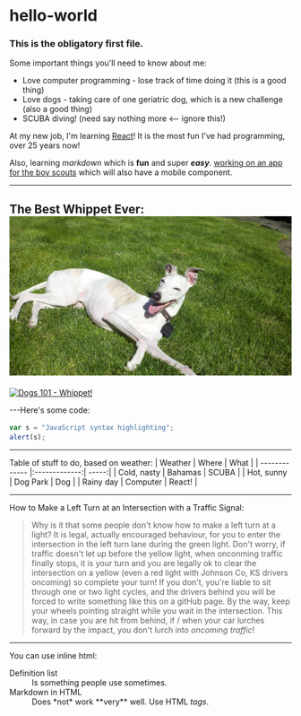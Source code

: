 # hello-world
### This is the obligatory first file.   

<p>Some important things you'll need to know about me:</p>

* Love computer programming - lose track of time doing it (this is a good thing)
* Love dogs - taking care of one geriatric dog, which is a new challenge (also a good thing)
* SCUBA diving! (need say nothing more <-- ignore this!)

At my new job, I'm learning [React](https://reactjs.org/)!  It is the most fun I've had programming, over 25 years now!

Also, learning *markdown* which is **fun** and super **_easy_**.
[working on an app for the boy scouts](link.to.be.published@here.com) which will also have a mobile component.

---
The Best Whippet Ever: 
![The Best Whippet Ever](https://github.com/almondbrother7/hello-world/blob/master/Julio.JPG "Julio")
---
[![Dogs 101 - Whippet!](http://img.youtube.com/vi/YOUTUBE_VIDEO_ID_HERE/0.jpg)](https://www.youtube.com/watch?v=YmTTUPLrc5M)


---Here's some code:
```javascript
var s = "JavaScript syntax highlighting";
alert(s);
```

---
Table of stuff to do, based on weather:
| Weather        | Where           | What  |
| ------------- |:-------------:| -----:|
| Cold, nasty      | Bahamas | SCUBA |
| Hot, sunny      | Dog Park      |   Dog |
| Rainy day | Computer      |   React! |

---
How to Make a Left Turn at an Intersection with a Traffic Signal:
> Why is it that some people don't know how to make a left turn at a light?  It is legal, actually encouraged behaviour, for you to enter the intersection in the left turn lane during the green light.  Don't worry, if traffic doesn't let up before the yellow light, when onconming traffic finally stops, it is your turn and you are legally ok to clear the intersection on a yellow (even a red light with Johnson Co, KS drivers oncoming) so complete your turn!  If you don't, you're liable to sit through one or two light cycles, and the drivers behind you will be forced to write something like this on a gitHub page.  By the way, keep your wheels pointing straight while you wait in the intersection.  This way, in case you are hit from behind, if / when your car lurches forward by the impact, you don't lurch into *oncoming traffic*!

---
You can use inline html:
<dl>
  <dt>Definition list</dt>
  <dd>Is something people use sometimes.</dd>

  <dt>Markdown in HTML</dt>
  <dd>Does *not* work **very** well. Use HTML <em>tags</em>.</dd>
</dl>
